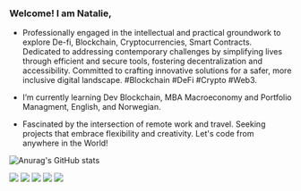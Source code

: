 ### Welcome! I am Natalie,

-  Professionally engaged in the intellectual and practical groundwork to explore De-fi, Blockchain, Cryptocurrencies, Smart Contracts. Dedicated to addressing contemporary challenges by simplifying lives through efficient and secure tools, fostering decentralization and accessibility. Committed to crafting innovative solutions for a safer, more inclusive digital landscape. #Blockchain #DeFi #Crypto #Web3.
-   I’m currently learning Dev Blockchain, MBA Macroeconomy and Portfolio Managment, English, and Norwegian.

-  Fascinated by the intersection of remote work and travel. Seeking projects that embrace flexibility and creativity. Let's code from anywhere in the World!

 
  
![Anurag's GitHub stats](https://github-readme-stats.vercel.app/api?username=Natalie77&theme=radical&show_icons=true)

<div>
 <a href="https://www.linkedin.com/in/nataliegomes07" target="_blank"><img src="https://img.shields.io/badge/-LinkedIn-%230077B5?style=for-the-badge&logo=linkedin&logoColor=white" target="_blank"></a> <a href="https://www.youtube.com/channel/UCf9WTYtHX1V0G4_zSGfpLNg" target="_blank"><img src="https://img.shields.io/badge/YouTube-FF0000?style=for-the-badge&logo=youtube&logoColor=white" target="_blank"></a>  
  <a href="https://discord.gg/natalie_09461" target="_blank"><img src="https://img.shields.io/badge/Discord-7289DA?style=for-the-badge&logo=discord&logoColor=white" target="_blank"></a>
<a href="https://instagram.com/natalierivierii" target="_blank"><img src="https://img.shields.io/badge/-Instagram-%23E4405F?style=for-the-badge&logo=instagram&logoColor=white" target="_blank"></a>
 <a href = "mailto:natalierivieri@gmail.com"><img src="https://img.shields.io/badge/-Gmail-%23333?style=for-the-badge&logo=gmail&logoColor=white" target="_blank"></a>
<div/> 
